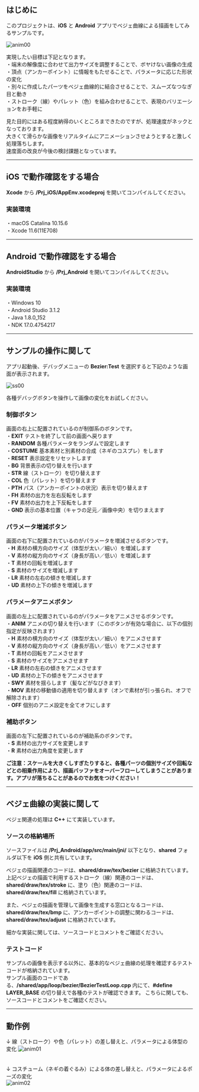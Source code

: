 ## はじめに

このプロジェクトは、**iOS** と **Android** アプリでベジェ曲線による描画をしてみるサンプルです。  

![anim00](https://user-images.githubusercontent.com/13220051/88523946-b366f500-d033-11ea-90d4-3d2b4bfe004d.gif)  

実現したい目標は下記となります。  
・端末の解像度に合わせて出力サイズを調整することで、ボヤけない画像の生成  
・頂点（アンカーポイント）に情報をもたせることで、パラメータに応じた形状の変化  
・別々に作成したパーツをベジェ曲線的に結合させることで、スムーズなつなぎ目と動き  
・ストローク（線）やパレット（色）を組み合わせることで、表現のバリエーションをお手軽に  

見た目的にはある程度納得のいくところまできたのですが、処理速度がネックとなっております。  
大きくて滑らかな画像をリアルタイムにアニメーションさせようとすると激しく処理落ちします。  
速度面の改良が今後の検討課題となっています。  

----
## iOS で動作確認をする場合
**Xcode** から **/Prj_iOS/AppEnv.xcodeproj** を開いてコンパイルしてください。

### 実装環境
・macOS Catalina 10.15.6  
・Xcode 11.6(11E708)  

----
## Android で動作確認をする場合
**AndroidStudio** から **/Prj_Android** を開いてコンパイルしてください。

### 実装環境
・Windows 10  
・Android Studio 3.1.2  
・Java 1.8.0_152  
・NDK 17.0.4754217  

----
## サンプルの操作に関して
アプリ起動後、デバッグメニューの **Bezier:Test** を選択すると下記のような画面が表示されます。  

![ss00](https://user-images.githubusercontent.com/13220051/88523921-ae09aa80-d033-11ea-9e72-ddf00e3a8ecd.png)

各種デバッグボタンを操作して画像の変化をお試しください。

### 制御ボタン
画面の右上に配置されているのが制御系のボタンです。  
・**EXIT** テストを終了して前の画面へ戻ります  
・**RANDOM** 各種パラメータをランダムで設定します  
・**COSTUME** 基本素材と別素材の合成（ネギのコスプレ）をします  
・**RESET** 表示設定をリセットします  
・**BG** 背景表示の切り替えを行います  
・**STR** 線（ストローク）を切り替えます  
・**COL** 色（パレット）を切り替えます  
・**PTH** パス（アンカーポイントの状況）表示を切り替えます  
・**FH** 素材の出力を左右反転をします  
・**FV** 素材の出力を上下反転をします  
・**GND** 表示の基本位置（キャラの足元／画像中央）を切りまえます  

### パラメータ増減ボタン
画面の右下に配置されているのがパラメータを増減させるボタンです。  
・**H** 素材の横方向のサイズ（体型が太い／細い）を増減します  
・**V** 素材の縦方向のサイズ（身長が高い／低い）を増減します  
・**T** 素材の回転を増減します  
・**S** 素材のサイズを増減します  
・**LR** 素材の左右の傾きを増減します  
・**UD** 素材の上下の傾きを増減します  

### パラメータアニメボタン
画面の左上に配置されているのがパラメータをアニメさせるボタンです。  
・**ANIM** アニメの切り替えを行います（このボタンが有効な場合に、以下の個別指定が反映されます）  
・**H** 素材の横方向のサイズ（体型が太い／細い）をアニメさせます  
・**V** 素材の縦方向のサイズ（身長が高い／低い）をアニメさせます  
・**T** 素材の回転をアニメさせます  
・**S** 素材のサイズをアニメさせます  
・**LR** 素材の左右の傾きをアニメさせます  
・**UD** 素材の上下の傾きをアニメさせます  
・**SWY** 素材を揺らします（髪などがなびきます）  
・**MOV** 素材の移動値の適用を切り替えます（オンで素材が引っ張られ、オフで解除されます）  
・**OFF** 個別のアニメ設定を全てオフにします  

### 補助ボタン
画面の左下に配置されているのが補助系のボタンです。  
・**S** 素材の出力サイズを変更します  
・**R** 素材の出力角度を変更します

**ご注意：スケールを大きくしすぎたりすると、各種パーツの個別サイズや回転などとの相乗作用により、描画バッファをオーバーフローしてしまうことがあります。アプリが落ちることがあるのでお気をつけください！**  

----
## ベジェ曲線の実装に関して
ベジェ関連の処理は **C++** にて実装しています。  

### ソースの格納場所
ソースファイルは **/Prj_Android/app/src/main/jni/** 以下となり、**shared** フォルダ以下を **iOS** 側と共有しています。  

ベジェの描画関連のコードは、**shared/draw/tex/bezier** に格納されています。  
上記ベジェの描画で利用するストローク（線）関連のコードは、**shared/draw/tex/stroke** に、塗り（色）関連のコードは、**shared/draw/tex/fill** に格納されています。  

また、ベジェの描画を管理して画像を生成する窓口となるコードは、**shared/draw/tex/bmp** に、アンカーポイントの調整に関わるコードは、**shared/draw/tex/adjust** に格納されています。  

細かな実装に関しては、ソースコードとコメントをご確認ください。

### テストコード
サンプルの画像を表示する以外に、基本的なベジェ曲線の処理を確認するテストコードが格納されています。  
サンプル画面のコードである、**/shared/app/loop/bezier/BezierTestLoop.cpp** 内にて、**#define LAYER_BASE** の切り替えで各種のテストが確認できます。
こちらに関しても、ソースコードとコメントをご確認ください。

----
## 動作例

↓ 線（ストローク）や色（パレット）の差し替えと、パラメータによる体型の変化
![anim01](https://user-images.githubusercontent.com/13220051/88523959-b7931280-d033-11ea-8317-bca5b72ac245.gif)  
　  

↓ コスチューム（ネギの着ぐるみ）による体の差し替えと、パラメータによるポーズの変化  
![anim02](https://user-images.githubusercontent.com/13220051/88523969-bb269980-d033-11ea-95e2-e5d4bfb65764.gif)  

